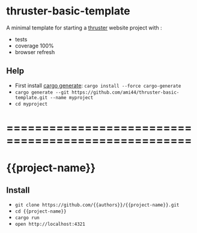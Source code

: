 # thruster-basic-template

A minimal template for starting a [thruster](https://github.com/trezm/Thruster) website project with :
- tests
- coverage 100%
- browser refresh

## Help

- First install [cargo generate](https://github.com/ashleygwilliams/cargo-generate):  ``cargo install --force cargo-generate``
- ``cargo generate --git https://github.com/ami44/thruster-basic-template.git --name myproject``
- ``cd myproject``

# ====================================================

# {{project-name}}

## Install

- ``git clone https://github.com/{{authors}}/{{project-name}}.git``
- ``cd {{project-name}}``
- ``cargo run``
- ``open http://localhost:4321``



